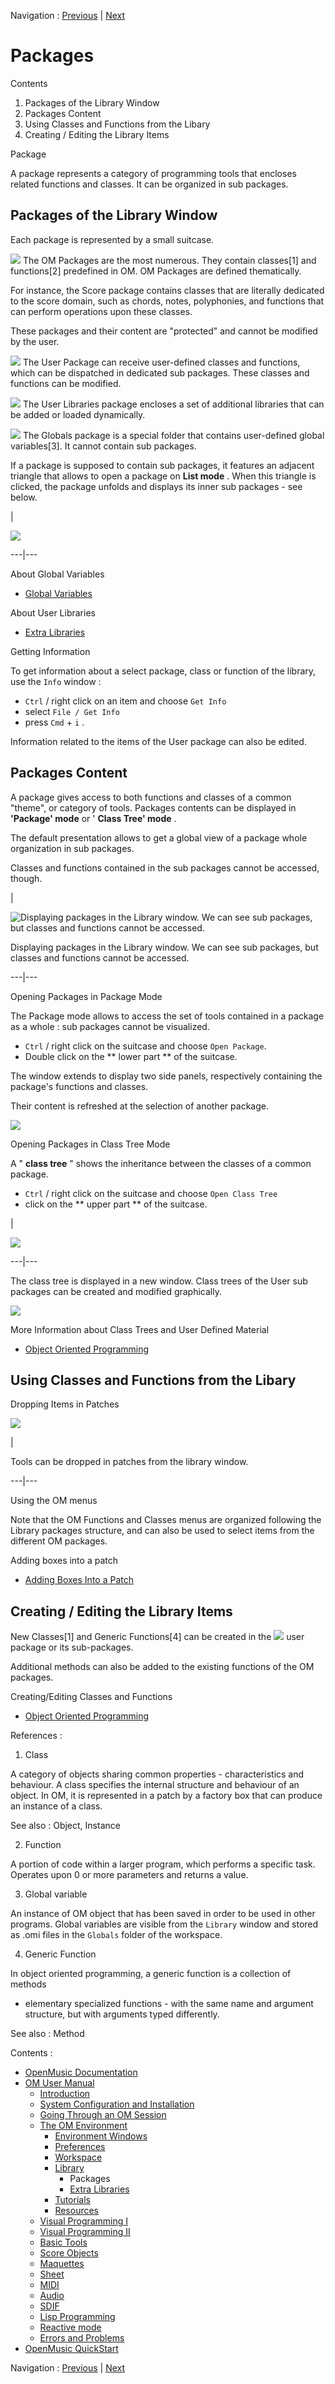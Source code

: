 
Navigation : [Previous](Library "page précédente\(Library\)") |
[Next](UserLibraries "Next\(Extra Libraries\)")


# Packages

Contents

  1. Packages of the Library Window
  2. Packages Content
  3. Using Classes and Functions from the Libary
  4. Creating / Editing the Library Items

Package

A package represents a category of programming tools that encloses related
functions and classes. It can be organized in sub packages.

## Packages of the Library Window

Each package is represented by a small suitcase.

![](../res/blue_icon.png) The OM Packages are the most numerous. They contain
classes[1] and functions[2] predefined in OM. OM Packages are defined
thematically.

For instance, the Score package contains classes that are literally dedicated
to the score domain, such as chords, notes, polyphonies, and functions that
can perform operations upon these classes.

These packages and their content are "protected" and cannot be modified by the
user.

![](../res/red_icon.png) The User Package can receive user-defined classes and
functions, which can be dispatched in dedicated sub packages. These classes
and functions can be modified.

![](../res/yellow_icon.png)  The User Libraries package encloses a set of
additional libraries that can be added or loaded dynamically.

![](../res/green_icon.png) The Globals package is a special folder that
contains user-defined global variables[3]. It cannot contain sub packages.

If a package is supposed to contain sub packages, it features an adjacent
triangle that allows to open a package on  **List mode** . When this triangle
is clicked, the package unfolds and displays its inner sub packages - see
below.

|

![](../res/packages1.png)  
  
---|---  
  
About Global Variables

  * [Global Variables](GlobalVariables)

About User Libraries

  * [Extra Libraries](UserLibraries)

Getting Information

To get information about a select package, class or function of the library,
use the `Info` window :

  * `Ctrl` / right click on an item and choose `Get Info `
  * select `File / Get Info`
  * press `Cmd` \+ `i` .

Information related to the items of the User package can also be edited.

## Packages Content

A package gives access to both functions and classes of a common "theme", or
category of tools. Packages contents can be displayed in  **'Package' mode**
or ' **Class Tree' mode** .

The default presentation allows to get a global view of a package whole
organization in sub packages.

Classes and functions contained in the sub packages cannot be accessed,
though.

|

![Displaying packages in the Library window. We can see sub packages, but
classes and functions cannot be accessed.](../res/subpackages.png)

Displaying packages in the Library window. We can see sub packages, but
classes and functions cannot be accessed.  
  
---|---  
  
Opening Packages in Package Mode

The Package mode allows to access the set of tools contained in a package as a
whole : sub packages cannot be visualized.

  * `Ctrl` / right click on the suitcase and choose `Open Package`.
  * Double click on the ** lower part ** of the suitcase.

The window extends to display two side panels, respectively containing the
package's functions and classes.

Their content is refreshed at the selection of another package.

![](../res/packaudio1.png)

Opening Packages in Class Tree Mode

A " **class tree** " shows the inheritance between the classes of a common
package.

  * `Ctrl` / right click on the suitcase and choose `Open Class Tree`
  * click on the  ** upper part ** of the suitcase. 

|

![](../res/classtree2.png)  
  
---|---  
  
The class tree is displayed in a new window. Class trees of the  User sub
packages can be created and modified graphically.

![](../res/classtree1.png)

More Information about Class Trees and User Defined Material

  * [Object Oriented Programming](OOP)

## Using Classes and Functions from the Libary

Dropping Items in Patches

[![](../res/addnotefromlib_1.png)](../res/addnotefromlib.png "Cliquez pour
agrandir")

|

Tools can be dropped in patches from the library window.  
  
---|---  
  
Using the OM menus

Note that the OM Functions and Classes menus are organized following the
Library packages structure, and can also be used to select items from the
different OM packages.

Adding boxes into a patch

  * [Adding Boxes Into a Patch](AddingBoxes)

## Creating / Editing the Library Items

New Classes[1] and Generic Functions[4] can be created in the
![](../res/red_icon.png) user package or its sub-packages.

Additional methods can also be added to the existing functions of the OM
packages.

Creating/Editing Classes and Functions

  * [Object Oriented Programming](OOP)

References :

  1. Class

A category of objects sharing common properties - characteristics and
behaviour. A class specifies the internal structure and behaviour of an
object. In OM, it is represented in a patch by a factory box that can produce
an instance of a class.

See also : Object, Instance

  2. Function

A  portion of code within a larger program, which performs a specific task.
Operates upon 0 or more parameters and returns a value.

  3. Global variable

An instance of OM object that has been saved in order to be used in other
programs. Global variables are visible from the `Library` window and stored as
.omi files in the `Globals` folder of the workspace.

  4. Generic Function

In object oriented programming, a generic function is a collection of methods
- elementary specialized functions - with the same name and argument
structure, but with arguments typed differently.

See also : Method

Contents :

  * [OpenMusic Documentation](OM-Documentation)
  * [OM User Manual](OM-User-Manual)
    * [Introduction](00-Contents)
    * [System Configuration and Installation](Installation)
    * [Going Through an OM Session](Goingthrough)
    * [The OM Environment](Environment)
      * [Environment Windows](MainWindows)
      * [Preferences](Preferences)
      * [Workspace](Workspace)
      * [Library](Library)
        * Packages
        * [Extra Libraries](UserLibraries)
      * [Tutorials](Tutorials)
      * [Resources](resources)
    * [Visual Programming I](BasicVisualProgramming)
    * [Visual Programming II](AdvancedVisualProgramming)
    * [Basic Tools](BasicObjects)
    * [Score Objects](ScoreObjects)
    * [Maquettes](Maquettes)
    * [Sheet](Sheet)
    * [MIDI](MIDI)
    * [Audio](Audio)
    * [SDIF](SDIF)
    * [Lisp Programming](Lisp)
    * [Reactive mode](Reactive)
    * [Errors and Problems](errors)
  * [OpenMusic QuickStart](QuickStart-Chapters)

Navigation : [Previous](Library "page précédente\(Library\)") |
[Next](UserLibraries "Next\(Extra Libraries\)")


